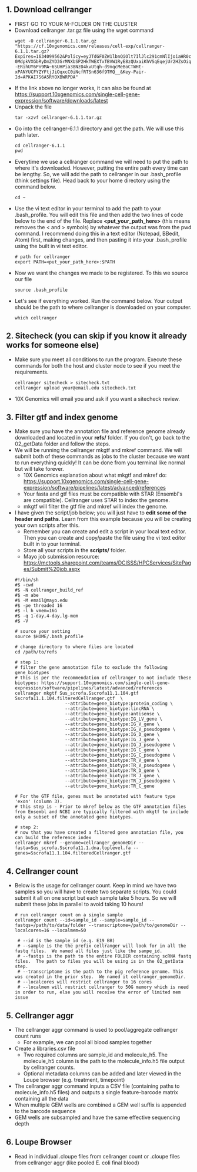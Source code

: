 ## 1. Download cellranger
- FIRST GO TO YOUR M-FOLDER ON THE CLUSTER
- Download cellranger .tar.gz file using the wget command
  ```
  wget -O cellranger-6.1.1.tar.gz "https://cf.10xgenomics.com/releases/cell-exp/cellranger-6.1.1.tar.gz?Expires=1634099562&Policy=eyJTdGF0ZW1lbnQiOlt7IlJlc291cmNlIjoiaHR0cHM6Ly9jZi4xMHhnZW5vbWljcy5jb20vcmVsZWFzZXMvY2VsbC1leHAvY2VsbHJhbmdlci02LjEuMS50YXIuZ3oiLCJDb25kaXRpb24iOnsiRGF0ZUxlc3NUaGFuIjp7IkFXUzpFcG9jaFRpbWUiOjE2MzQwOTk1NjJ9fX1dfQ__&Signature=n7izd3HdqaY2YTtocmGZYJazfHPgb2vjUDPoljhhk5~WSdzNaQZff52LUzFSYwdznJFbl1A6RK8f1pQm0ZCHZ-0MdpkVXGbRyDmZYD3GrMNXbSP2HkTWEXTxTBVW1RyE8zQUxaiKhVSqEqejUr2HZsOiqd0rxkLHEO1ROek9NXkQjXU0gCgQKPrBWwzcXmCAAVuxGpmbvdDhVG0DLzAweYvqiqmcEDl3oEJm~zcKbKPeYkD76V3Rw2FCOw5aAg--ERihUY6Pn9MA~6SUHPia38NzD4kvUtqh-d9nqcMeBoCTWHt-xPANYUCFYZYFtjJiOqxcC0iNcfRTSn636f9TMQ__&Key-Pair-Id=APKAI7S6A5RYOXBWRPDA"
  ```
- If the link above no longer works, it can also be found at https://support.10xgenomics.com/single-cell-gene-expression/software/downloads/latest
- Unpack the file
  ```
  tar -xzvf cellranger-6.1.1.tar.gz
  ```
- Go into the cellranger-6.1.1 directory and get the path.  We will use this path later.
  ```
  cd cellranger-6.1.1
  pwd
  ```
- Everytime we use a cellranger command we will need to put the path to where it's downloaded.  However, putting the entire path every time can be lengthy.  So, we will add the path to cellranger in our .bash_profile (think settings file).  Head back to your home directory using the command below.
  ```
  cd ~
  ```
- Use the vi text editor in your terminal to add the path to your .bash_profile.  You will edit this file and then add the two lines of code below to the end of the file.  Replace **<put_your_path_here>** (this means removes the < and > symbols) by whatever the output was from the pwd command.  I recommend doing this in a text editor (Notepad, BBedit, Atom) first, making changes, and then pasting it into your .bash_profile using the built in vi text editor.
  ```
  # path for cellranger
  export PATH=<put_your_path_here>:$PATH
  ```
- Now we want the changes we made to be registered.  To this we source our file
  ```
  source .bash_profile
  ```
- Let's see if everything worked. Run the command below. Your output should be the path to where cellranger is downloaded on your computer.
  ```
  which cellranger
  ```
## 2. Sitecheck (you can skip if you know it already works for someone else)
- Make sure you meet all conditions to run the program. Execute these commands for both the host and cluster node to see if you meet the requirements.
  ```
  cellranger sitecheck > sitecheck.txt
  cellranger upload your@email.edu sitecheck.txt
  ```
- 10X Genomics will email you and ask if you want a sitecheck review.
## 3. Filter gtf and index genome
- Make sure you have the annotation file and reference genome already downloaded and located in your **refs/** folder.  If you don't, go back to the 02_getData folder and follow the steps.
- We will be running the cellranger mkgtf and mkref command.  We will submit both of these commands as jobs to the cluster because we want to run everything quickly! It can be done from you terminal like normal but will take forever.
	- 10X Genomics explanation about what mkgtf and mkref do: https://support.10xgenomics.com/single-cell-gene-expression/software/pipelines/latest/advanced/references
	- Your fasta and gtf files must be compatible with STAR (Ensembl's are compatible). Cellranger uses STAR to index the genome.
	- mkgtf will filter the gtf file and mkref will index the genome.
- I have given the script/job below; you will just have to **edit some of the header and paths**.  Learn from this example because you will be creating your own scripts after this.
	- Remember you can create and edit a script in your local text editor.  Then you can create and copy/paste the file using the vi text editor built in to your terminal.
	- Store all your scripts in the **scripts/** folder. 
	- Mayo job submission resource: https://mctools.sharepoint.com/teams/DCISSS/HPCServices/SitePages/Submit%20job.aspx 
  ```
  #!/bin/sh
  #$ -cwd
  #$ -N cellranger_build_ref
  #$ -m abe 
  #$ -M email@mayo.edu
  #$ -pe threaded 16
  #$ -l h_vmem=16G
  #$ -q 1-day,4-day,lg-mem
  #$ -V

  # source your setting
  source $HOME/.bash_profile

  # change directory to where files are located
  cd /path/to/refs

  # step 1: 
  # filter the gene annotation file to exclude the following gene_biotypes
  # this is per the recommendation of cellranger to not include these biotypes: https://support.10xgenomics.com/single-cell-gene-expression/software/pipelines/latest/advanced/references
  cellranger mkgtf Sus_scrofa.Sscrofa11.1.104.gtf Sscrofa11.1.104.filteredCellranger.gtf  \
                     --attribute=gene_biotype:protein_coding \
                     --attribute=gene_biotype:lincRNA \
                     --attribute=gene_biotype:antisense \
                     --attribute=gene_biotype:IG_LV_gene \
                     --attribute=gene_biotype:IG_V_gene \
                     --attribute=gene_biotype:IG_V_pseudogene \
                     --attribute=gene_biotype:IG_D_gene \
                     --attribute=gene_biotype:IG_J_gene \
                     --attribute=gene_biotype:IG_J_pseudogene \
                     --attribute=gene_biotype:IG_C_gene \
                     --attribute=gene_biotype:IG_C_pseudogene \
                     --attribute=gene_biotype:TR_V_gene \
                     --attribute=gene_biotype:TR_V_pseudogene \
                     --attribute=gene_biotype:TR_D_gene \
                     --attribute=gene_biotype:TR_J_gene \
                     --attribute=gene_biotype:TR_J_pseudogene \
                     --attribute=gene_biotype:TR_C_gene

  # For the GTF file, genes must be annotated with feature type 'exon' (column 3). 
  # this step is - Prior to mkref below as the GTF annotation files from Ensembl and NCBI are typically filtered with mkgtf to include only a subset of the annotated gene biotypes.

  # step 2: 
  # now that you have created a filtered gene annotation file, you can build the reference index
  cellranger mkref --genome=cellranger_genomeDir --fasta=Sus_scrofa.Sscrofa11.1.dna.toplevel.fa --genes=Sscrofa11.1.104.filteredCellranger.gtf
  ```
## 4. Cellranger count
- Below is the usage for cellranger count. Keep in mind we have two samples so you will have to create two separate scripts.  You could submit it all on one script but each sample take 5 hours.  So we will submit these jobs in parallel to avoid taking 10 hours!
  ```
  # run cellranger count on a single sample
  cellranger count --id=sample_id --sample=sample_id --fastqs=/path/to/data/folder --transcriptome=/path/to/genomeDir --localcores=16 --localmem=50
	
   # --id is the sample_id (e.g. E19_BB)
   # --sample is the the prefix cellranger will look for in all the fastq files.  We named all files just like the sampe_id.
   # --fastqs is the path to the entire FOLDER containing scRNA fastq files.  The path to files you will be using is in the 02_getData step. 
   # --transcriptome is the path to the pig reference genome. This was created in the prior step.  We named it cellranger_genomeDir.
   # --localcores will restrict cellranger to 16 cores    
   # --localmem will restrict cellranger to 50G memory which is need in order to run, else you will receive the error of limited mem issue
  ```
## 5. Cellranger aggr
- The cellranger aggr command is used to pool/aggregate cellranger count runs
  - For example, we can pool all blood samples together
- Create a libraries.csv file
  - Two required columns are sample_id and molecule_h5.  The molecule_h5 column is the path to the molecule_info.h5 file output by cellranger counts.
  - Optional metadata columns can be added and later viewed in the Loupe browser (e.g. treatment, timepoint)
- The cellranger aggr command inputs a CSV file (containing paths to molecule_info.h5 files) and outputs a single feature-barcode matrix containing all the data
- When multiple GEM wells are combined a GEM well suffix is appended to the barcode sequence
- GEM wells are subsampled and have the same effective sequencing depth


## 6. Loupe Browser
- Read in individual .cloupe files from cellranger count or .cloupe files from cellranger aggr (like pooled E. coli final blood)


